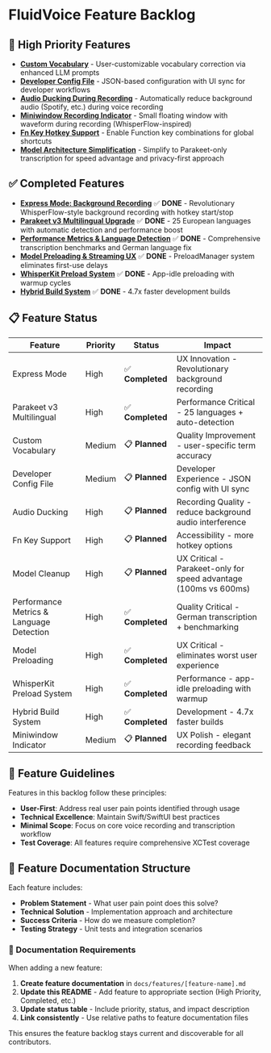 # FluidVoice Feature Backlog

## 🚀 High Priority Features
- **[Custom Vocabulary](custom-vocabulary-feature.md)** - User-customizable vocabulary correction via enhanced LLM prompts
- **[Developer Config File](developer-config-file-feature.md)** - JSON-based configuration with UI sync for developer workflows
- **[Audio Ducking During Recording](audio-ducking-feature.md)** - Automatically reduce background audio (Spotify, etc.) during voice recording
- **[Miniwindow Recording Indicator](miniwindow-recording-indicator.md)** - Small floating window with waveform during recording (WhisperFlow-inspired)
- **[Fn Key Hotkey Support](fn-key-feature.md)** - Enable Function key combinations for global shortcuts 
- **[Model Architecture Simplification](model-cleanup-feature.md)** - Simplify to Parakeet-only transcription for speed advantage and privacy-first approach

## ✅ Completed Features

- **[Express Mode: Background Recording](done/express-mode-background-recording.md)** ✅ **DONE** - Revolutionary WhisperFlow-style background recording with hotkey start/stop
- **[Parakeet v3 Multilingual Upgrade](done/parakeet-v3-multilingual-upgrade.md)** ✅ **DONE** - 25 European languages with automatic detection and performance boost
- **[Performance Metrics & Language Detection](done/performance-metrics-language-detection.md)** ✅ **DONE** - Comprehensive transcription benchmarks and German language fix
- **[Model Preloading & Streaming UX](done/model-preloading-feature.md)** ✅ **DONE** - PreloadManager system eliminates first-use delays
- **[WhisperKit Preload System](done/whisperkit-preload-system.md)** ✅ **DONE** - App-idle preloading with warmup cycles
- **[Hybrid Build System](done/hybrid-build-system.md)** ✅ **DONE** - 4.7x faster development builds

## 📋 Feature Status

| Feature | Priority | Status | Impact |
|---------|----------|--------|--------|
| Express Mode | High | ✅ **Completed** | UX Innovation - Revolutionary background recording |
| Parakeet v3 Multilingual | High | ✅ **Completed** | Performance Critical - 25 languages + auto-detection |
| Custom Vocabulary | Medium | 📋 **Planned** | Quality Improvement - user-specific term accuracy |
| Developer Config File | Medium | 📋 **Planned** | Developer Experience - JSON config with UI sync |
| Audio Ducking | High | 📋 **Planned** | Recording Quality - reduce background audio interference |
| Fn Key Support | High | 📋 **Planned** | Accessibility - more hotkey options |
| Model Cleanup | High | 📋 **Planned** | UX Critical - Parakeet-only for speed advantage (100ms vs 600ms) |
| Performance Metrics & Language Detection | High | ✅ **Completed** | Quality Critical - German transcription + benchmarking |
| Model Preloading | High | ✅ **Completed** | UX Critical - eliminates worst user experience |
| WhisperKit Preload System | High | ✅ **Completed** | Performance - app-idle preloading with warmup |
| Hybrid Build System | High | ✅ **Completed** | Development - 4.7x faster builds |
| Miniwindow Indicator | Medium | 📋 **Planned** | UX Polish - elegant recording feedback |

## 🎯 Feature Guidelines

Features in this backlog follow these principles:
- **User-First**: Address real user pain points identified through usage
- **Technical Excellence**: Maintain Swift/SwiftUI best practices
- **Minimal Scope**: Focus on core voice recording and transcription workflow
- **Test Coverage**: All features require comprehensive XCTest coverage

## 📁 Feature Documentation Structure

Each feature includes:
- **Problem Statement** - What user pain point does this solve?
- **Technical Solution** - Implementation approach and architecture
- **Success Criteria** - How do we measure completion?
- **Testing Strategy** - Unit tests and integration scenarios

### 📝 Documentation Requirements

When adding a new feature:

1. **Create feature documentation** in `docs/features/[feature-name].md`
2. **Update this README** - Add feature to appropriate section (High Priority, Completed, etc.)
3. **Update status table** - Include priority, status, and impact description
4. **Link consistently** - Use relative paths to feature documentation files

This ensures the feature backlog stays current and discoverable for all contributors.